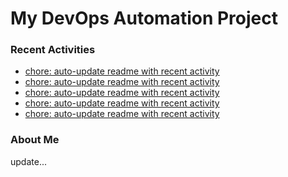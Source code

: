 # My DevOps Automation Project

### Recent Activities
<!-- activity:START -->
- [chore: auto-update readme with recent activity](https://github.com/kaigiii/mybowling-app/commit/59824e6baf5770b56a530101b8effa7d89537ca4)
- [chore: auto-update readme with recent activity](https://github.com/kaigiii/mybowling-app/commit/5e9a98f3c775b84c4403c2cd6b22b2bff9b71c7d)
- [chore: auto-update readme with recent activity](https://github.com/kaigiii/mybowling-app/commit/3e853d763d4a0d6c20a76b83850921d1d54f4882)
- [chore: auto-update readme with recent activity](https://github.com/kaigiii/mybowling-app/commit/c6e3b9acc94f032991b7b81be59823049d552a41)
- [chore: auto-update readme with recent activity](https://github.com/kaigiii/mybowling-app/commit/deac6c73ea31d01e8a479ee98b76e776836619a7)
<!-- activity:END -->

### About Me
<!-- MYLINKS:START -->
<!-- MYLINKS:END -->

update...
